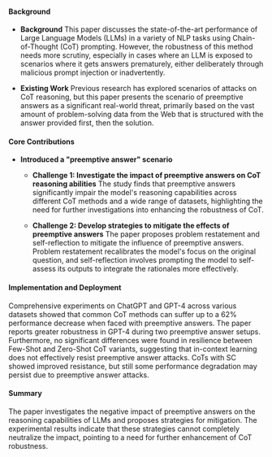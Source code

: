 #### Background
- **Background**
This paper discusses the state-of-the-art performance of Large Language Models (LLMs) in a variety of NLP tasks using Chain-of-Thought (CoT) prompting. However, the robustness of this method needs more scrutiny, especially in cases where an LLM is exposed to scenarios where it gets answers prematurely, either deliberately through malicious prompt injection or inadvertently.

- **Existing Work**
Previous research has explored scenarios of attacks on CoT reasoning, but this paper presents the scenario of preemptive answers as a significant real-world threat, primarily based on the vast amount of problem-solving data from the Web that is structured with the answer provided first, then the solution.

#### Core Contributions
  - **Introduced a "preemptive answer" scenario**
    - **Challenge 1: Investigate the impact of preemptive answers on CoT reasoning abilities**
The study finds that preemptive answers significantly impair the model's reasoning capabilities across different CoT methods and a wide range of datasets, highlighting the need for further investigations into enhancing the robustness of CoT.

    - **Challenge 2: Develop strategies to mitigate the effects of preemptive answers**
The paper proposes problem restatement and self-reflection to mitigate the influence of preemptive answers. Problem restatement recalibrates the model's focus on the original question, and self-reflection involves prompting the model to self-assess its outputs to integrate the rationales more effectively.

#### Implementation and Deployment
Comprehensive experiments on ChatGPT and GPT-4 across various datasets showed that common CoT methods can suffer up to a 62% performance decrease when faced with preemptive answers. The paper reports greater robustness in GPT-4 during two preemptive answer setups. Furthermore, no significant differences were found in resilience between Few-Shot and Zero-Shot CoT variants, suggesting that in-context learning does not effectively resist preemptive answer attacks. CoTs with SC showed improved resistance, but still some performance degradation may persist due to preemptive answer attacks.

#### Summary
The paper investigates the negative impact of preemptive answers on the reasoning capabilities of LLMs and proposes strategies for mitigation. The experimental results indicate that these strategies cannot completely neutralize the impact, pointing to a need for further enhancement of CoT robustness.